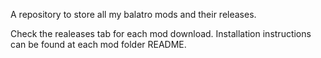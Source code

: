 A repository to store all my balatro mods and their releases.

Check the realeases tab for each mod download. Installation instructions can be found at each mod folder README.
